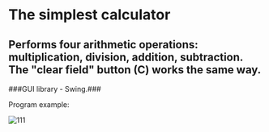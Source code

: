 The simplest calculator
=======================
Performs four arithmetic operations: multiplication, division, addition, subtraction. The "clear field" button (C) works the same way. 
--------------------------------------------------------------------------------------------------------------------------------------
###GUI library - Swing.###

Program example:


![111](https://user-images.githubusercontent.com/93983025/172606808-bfd3a89b-8c7c-45ed-8d44-3a84a5da6abf.jpg)

